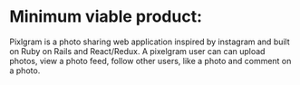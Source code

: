 # Minimum viable product:

Pixlgram is a photo sharing web application inspired by instagram and built on Ruby on Rails and React/Redux. A pixelgram user can can upload photos, view a photo feed, follow other users, like a photo and comment on a photo.
